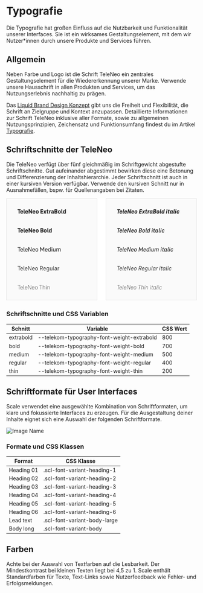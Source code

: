 # Typografie

Die Typografie hat großen Einfluss auf die Nutzbarkeit und Funktionalität unserer Interfaces. Sie ist ein wirksames Gestaltungselement, mit dem wir Nutzer\*innen durch unsere Produkte und Services führen.

## Allgemein

Neben Farbe und Logo ist die Schrift TeleNeo ein zentrales Gestaltungselement für die Wiedererkennung unserer Marke. Verwende unsere Hausschrift in allen Produkten und Services, um das Nutzungserlebnis nachhaltig zu prägen.

Das [Liquid Brand Design Konzept](https://www.brand-design.telekom.com/artikel/l/liquid-brand-design-konzept/) gibt uns die Freiheit und Flexibilität, die Schrift an Zielgruppe und Kontext anzupassen. Detaillierte Informationen zur Schrift TeleNeo inklusive aller Formate, sowie zu allgemeinen Nutzungsprinzipien, Zeichensatz und Funktionsumfang findest du im Artikel [Typografie](https://www.brand-design.telekom.com/artikel/t/typografie/).

## Schriftschnitte der TeleNeo

Die TeleNeo verfügt über fünf gleichmäßig im Schriftgewicht abgestufte Schriftschnitte. Gut aufeinander abgestimmt bewirken diese eine Betonung und Differenzierung der Inhaltshierarchie. Jeder Schriftschnitt ist auch in einer kursiven Version verfügbar. Verwende den kursiven Schnitt nur in Ausnahmefällen, bspw. für Quellenangaben bei Zitaten.

![Image Name](assets/2_guidelines/3_typography/schriftschnitte.png)

### Schriftschnitte und CSS Variablen

| Schnitt   | Variable                                   | CSS Wert |
| --------- | ------------------------------------------ | -------- |
| extrabold | --telekom-typography-font-weight-extrabold | 800      |
| bold      | --telekom-typography-font-weight-bold      | 700      |
| medium    | --telekom-typography-font-weight-medium    | 500      |
| regular   | --telekom-typography-font-weight-regular   | 400      |
| thin      | --telekom-typography-font-weight-thin      | 200      |

## Schriftformate für User Interfaces

Scale verwendet eine ausgewählte Kombination von Schriftformaten, um klare und fokussierte Interfaces zu erzeugen. Für die Ausgestaltung deiner Inhalte eignet sich eine Auswahl der folgenden Schriftformate.

![Image Name](assets/2_guidelines/3_typography/Formate_2x.jpg)

### Formate und CSS Klassen

| Format     | CSS Klasse                   |
| ---------- | ---------------------------- |
| Heading 01 | .scl-font-variant-heading-1  |
| Heading 02 | .scl-font-variant-heading-2  |
| Heading 03 | .scl-font-variant-heading-3  |
| Heading 04 | .scl-font-variant-heading-4  |
| Heading 05 | .scl-font-variant-heading-5  |
| Heading 06 | .scl-font-variant-heading-6  |
| Lead text  | .scl-font-variant-body-large |
| Body long  | .scl-font-variant-body       |

## Farben

Achte bei der Auswahl von Textfarben auf die Lesbarkeit. Der Mindestkontrast bei kleinen Texten liegt bei 4,5 zu 1.
Scale enthält Standardfarben für Texte, Text-Links sowie Nutzerfeedback wie Fehler- und Erfolgsmeldungen.
